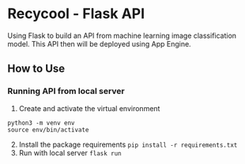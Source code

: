# Recycool - Flask API
Using Flask to build an API from machine learning image classification model. This API then will be deployed using App Engine.

## How to Use
### Running API from local server
1. Create and activate the virtual environment
 ```
python3 -m venv env
source env/bin/activate
```
2. Install the package requirements
```pip install -r requirements.txt```
3. Run with local server
```flask run```

